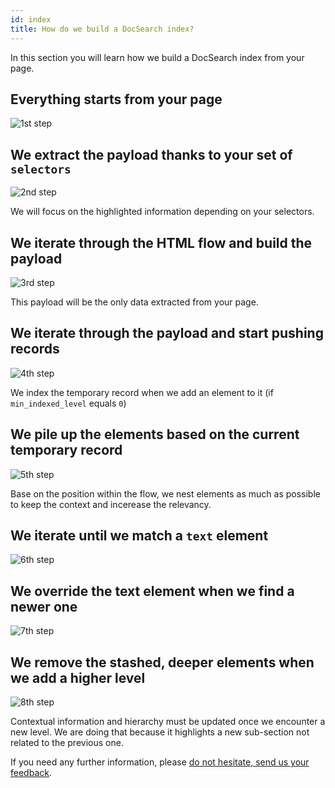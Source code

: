 ```yaml
---
id: index
title: How do we build a DocSearch index?
---
```


In this section you will learn how we build a DocSearch index from your page.

## Everything starts from your page

<img src="https://docsearch.algolia.com/img/build_index/how_do_we_build_docsearch_index_1.png" alt="1st step"/>

## We extract the payload thanks to your set of `selectors`

<img src="https://docsearch.algolia.com/img/build_index/how_do_we_build_docsearch_index_2.png" alt="2nd step"/>

We will focus on the highlighted information depending on your selectors.

## We iterate through the HTML flow and build the payload

<img src="https://docsearch.algolia.com/img/build_index/how_do_we_build_docsearch_index_3.png" alt="3rd step"/>

This payload will be the only data extracted from your page.

## We iterate through the payload and start pushing records

<img src="https://docsearch.algolia.com/img/build_index/how_do_we_build_docsearch_index_4.png" alt="4th step"/>

We index the temporary record when we add an element to it (if
`min_indexed_level` equals `0`)

## We pile up the elements based on the current temporary record

<img src="https://docsearch.algolia.com/img/build_index/how_do_we_build_docsearch_index_5.png" alt="5th step"/>

Base on the position within the flow, we nest elements as much as possible to
keep the context and incerease the relevancy.

## We iterate until we match a `text` element

<img src="https://docsearch.algolia.com/img/build_index/how_do_we_build_docsearch_index_6.png" alt="6th step"/>

## We override the text element when we find a newer one

<img src="https://docsearch.algolia.com/img/build_index/how_do_we_build_docsearch_index_7.png" alt="7th step"/>

## We remove the stashed, deeper elements when we add a higher level

<img src="https://docsearch.algolia.com/img/build_index/how_do_we_build_docsearch_index_8.png" alt="8th step"/>

Contextual information and hierarchy must be updated once we encounter a new
level. We are doing that because it highlights a new sub-section not related to
the previous one.

If you need any further information, please [do not hesitate, send us your
feedback][1].

[1]: mailto:docsearch@algolia.com
